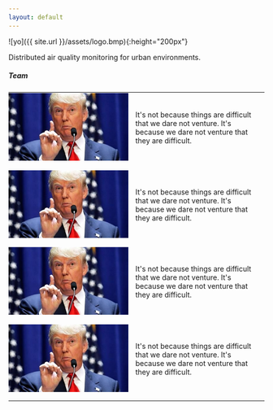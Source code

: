 ```yaml
---
layout: default
---
```


![yo]({{ site.url }}/assets/logo.bmp){:height="200px"}

Distributed air quality monitoring for urban environments.

##### Team

<style>
    table {
        border: none;
    }
    td {
        padding-bottom: 1em;
        padding-right: 1em;
        padding-left: 0;
    }

    td, th {
        border: none;
    }
</style>

<table>
<col width="250px">

<tr>
<td><img src="assets/trump.jpg"></td>
<td><p>It's not because things are difficult that we dare not venture. It's because we dare not venture that they are difficult.</p></td>
</tr>

<tr>
<td><img src="assets/trump.jpg"></td>
<td><p>It's not because things are difficult that we dare not venture. It's because we dare not venture that they are difficult.</p></td>
</tr>

<tr>
<td><img src="assets/trump.jpg"></td>
<td><p>It's not because things are difficult that we dare not venture. It's because we dare not venture that they are difficult.</p></td>
</tr>

<tr>
<td><img src="assets/trump.jpg"></td>
<td><p>It's not because things are difficult that we dare not venture. It's because we dare not venture that they are difficult.</p></td>
</tr>
</table>
